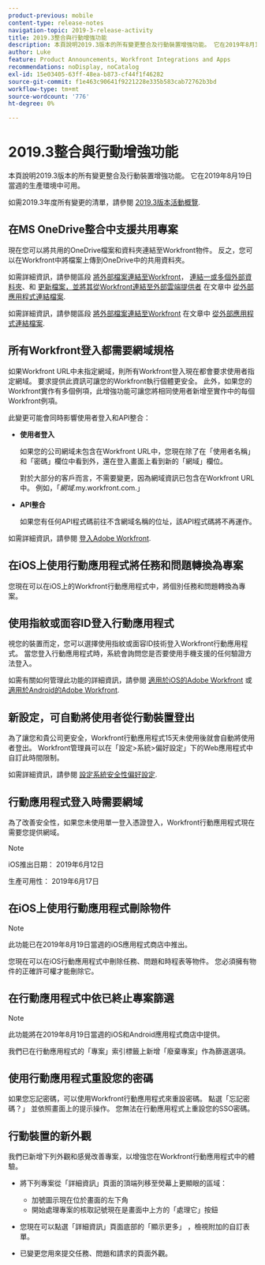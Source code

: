 ```yaml
---
product-previous: mobile
content-type: release-notes
navigation-topic: 2019-3-release-activity
title: 2019.3整合與行動增強功能
description: 本頁說明2019.3版本的所有變更整合及行動裝置增強功能。 它在2019年8月19日當週的生產環境中可用。
author: Luke
feature: Product Announcements, Workfront Integrations and Apps
recommendations: noDisplay, noCatalog
exl-id: 15e03405-63ff-48ea-b873-cf44f1f46282
source-git-commit: f1e463c90641f9221228e335b583cab72762b3bd
workflow-type: tm+mt
source-wordcount: '776'
ht-degree: 0%

---
```


# 2019.3整合與行動增強功能

本頁說明2019.3版本的所有變更整合及行動裝置增強功能。 它在2019年8月19日當週的生產環境中可用。

如需2019.3年度所有變更的清單，請參閱 [2019.3版本活動概覽](../../../../product-announcements/product-releases/quarterly-release-archive/2019.3-release-activity/2019-3-release-activity-overview.md).

## 在MS OneDrive整合中支援共用專案

現在您可以將共用的OneDrive檔案和資料夾連結至Workfront物件。 反之，您可以在Workfront中將檔案上傳到OneDrive中的共用資料夾。

如需詳細資訊，請參閱區段 [將外部檔案連結至Workfront](../../../../documents/adding-documents-to-workfront/link-documents-from-external-apps.md#linking-existing-documents)， [連結一或多個外部資料夾](../../../../documents/adding-documents-to-workfront/link-documents-from-external-apps.md#linking-a-folder)、和 [更新檔案，並將其從Workfront連結至外部雲端提供者](../../../../documents/adding-documents-to-workfront/link-documents-from-external-apps.md#sending-documents) 在文章中 [從外部應用程式連結檔案](../../../../documents/adding-documents-to-workfront/link-documents-from-external-apps.md).

如需詳細資訊，請參閱區段 [將外部檔案連結至Workfront](../../../../documents/adding-documents-to-workfront/link-documents-from-external-apps.md#linking-existing-documents) 在文章中 [從外部應用程式連結檔案](../../../../documents/adding-documents-to-workfront/link-documents-from-external-apps.md).

## 所有Workfront登入都需要網域規格

如果Workfront URL中未指定網域，則所有Workfront登入現在都會要求使用者指定網域。 要求提供此資訊可讓您的Workfront執行個體更安全。 此外，如果您的Workfront實作有多個例項，此增強功能可讓您將相同使用者新增至實作中的每個Workfront例項。

此變更可能會同時影響使用者登入和API整合：

* **使用者登入**

  如果您的公司網域未包含在Workfront URL中，您現在除了在「使用者名稱」和「密碼」欄位中看到外，還在登入畫面上看到新的「網域」欄位。

  對於大部分的客戶而言，不需要變更，因為網域資訊已包含在Workfront URL中。 例如，「*網域*.my.workfront.com.」

* **API整合**

  如果您有任何API程式碼前往不含網域名稱的位址，該API程式碼將不再運作。

如需詳細資訊，請參閱 [登入Adobe Workfront](../../../../workfront-basics/manage-your-account-and-profile/managing-your-workfront-account/log-in-to-workfront.md).

## 在iOS上使用行動應用程式將任務和問題轉換為專案

您現在可以在iOS上的Workfront行動應用程式中，將個別任務和問題轉換為專案。

## 使用指紋或面容ID登入行動應用程式

視您的裝置而定，您可以選擇使用指紋或面容ID技術登入Workfront行動應用程式。 當您登入行動應用程式時，系統會詢問您是否要使用手機支援的任何驗證方法登入。

如需有關如何管理此功能的詳細資訊，請參閱 [適用於iOS的Adobe Workfront](../../../../workfront-basics/mobile-apps/using-the-workfront-mobile-app/workfront-for-ios.md) 或 [適用於Android的Adobe Workfront](../../../../workfront-basics/mobile-apps/using-the-workfront-mobile-app/workfront-for-android.md).

## 新設定，可自動將使用者從行動裝置登出

為了讓您和貴公司更安全，Workfront行動應用程式15天未使用後就會自動將使用者登出。 Workfront管理員可以在「設定>系統>偏好設定」下的Web應用程式中自訂此時間限制。

如需詳細資訊，請參閱 [設定系統安全性偏好設定](../../../../administration-and-setup/manage-workfront/security/configure-security-preferences.md).

## 行動應用程式登入時需要網域

為了改善安全性，如果您未使用單一登入憑證登入，Workfront行動應用程式現在需要您提供網域。

>[!NOTE]
>
>iOS推出日期： 2019年6月12日
>
>生產可用性： 2019年6月17日

## 在iOS上使用行動應用程式刪除物件

>[!NOTE]
>
>此功能已在2019年8月19日當週的iOS應用程式商店中推出。

您現在可以在iOS行動應用程式中刪除任務、問題和時程表等物件。 您必須擁有物件的正確許可權才能刪除它。

## 在行動應用程式中依已終止專案篩選

>[!NOTE]
>
>此功能將在2019年8月19日當週的iOS和Android應用程式商店中提供。

我們已在行動應用程式的「專案」索引標籤上新增「廢棄專案」作為篩選選項。

## 使用行動應用程式重設您的密碼

如果您忘記密碼，可以使用Workfront行動應用程式來重設密碼。 點選「忘記密碼？」 並依照畫面上的提示操作。 您無法在行動應用程式上重設您的SSO密碼。

## 行動裝置的新外觀

我們已新增下列外觀和感覺改善專案，以增強您在Workfront行動應用程式中的體驗。

* 將下列專案從「詳細資訊」頁面的頂端列移至熒幕上更顯眼的區域：

   * 加號圖示現在位於畫面的左下角
   * 開始處理專案的核取記號現在是畫面中上方的「處理它」按鈕

* 您現在可以點選「詳細資訊」頁面底部的「顯示更多」 ，檢視附加的自訂表單。
* 已變更您用來提交任務、問題和請求的頁面外觀。


